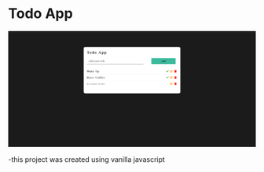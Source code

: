 # Todo App
![App With Tasks](./images/todo-with-tasks.PNG)

-this project was created using vanilla javascript
